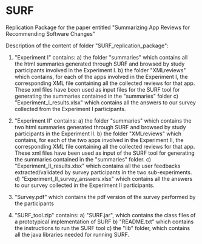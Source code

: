 # SURF
Replication Package for the paper entitled "Summarizing App Reviews  for Recommending Software Changes"

Description of the content of folder "SURF_replication_package":
1) "Experiment I" contains:
   a) the folder "summaries" which contains all the html summaries generated through SURF 
      and browsed by study participants involved in the Experiment I.
   b) the folder "XMLreviews" which contains, for each of the apps involved in the Experiment I, 
      the corresponding XML file containing all the collected reviews for that app. These xml files have been used 
      as input files for the SURF tool for generating the summaries contained in 
      the "summaries" folder
   c) "Experiment_I_results.xlsx" which contains all the answers to our 
      survey collected from the Experiment I participants.

2) "Experiment II" contains:
   a) the folder "summaries" which contains the two html summaries generated through SURF 
      and browsed by study participants in the Experiment II.
   b) the folder "XMLreviews" which contains, for each of the two apps involved in the Experiment II, 
      the corresponding XML file containing all the collected reviews for that app. These xml files have been used 
      as input of the SURF tool for generating the summaries contained in 
      the "summaries" folder.
   c) "Experiment_II_results.xlsx" which contains all the user feedbacks 
      extracted/validated by survey participants in the two sub-experiments.
   d) "Experiment_II_survey_answers.xlsx" which contains all the answers to our
      survey collected in the Experiment II participants.
        
3) "Survey.pdf" which contains the pdf version of the survey performed by
   the participants

4) "SURF_tool.zip" contains:
   a) "SURF.jar", which contains the class files of a prototypical implementation of SURF
   b) "README.txt" which contains the instructions to run the SURF tool
   c) the "lib" folder, which contains all the java libraries needed for running SURF.